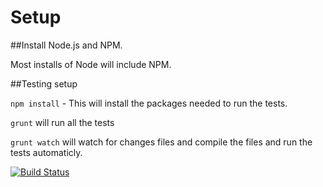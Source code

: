# Setup

##Install Node.js and NPM.

Most installs of Node will include NPM.

##Testing setup

 `npm install` - This will install the packages needed to run the tests.

 `grunt` will run all the tests

 `grunt watch` will watch for changes files and compile the files and run the tests automaticly.

[![Build Status](https://travis-ci.org/ferentchak/ExperimentFramework.svg?branch=master)](https://travis-ci.org/ferentchak/ExperimentFramework)
